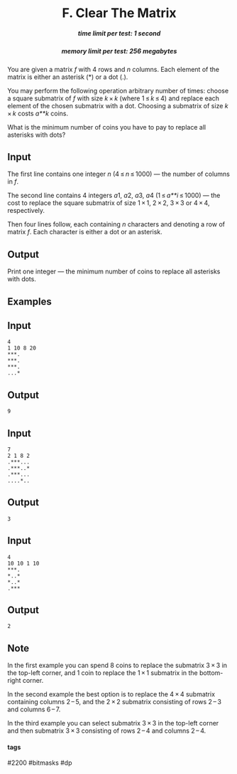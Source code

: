 <h1 style='text-align: center;'> F. Clear The Matrix</h1>

<h5 style='text-align: center;'>time limit per test: 1 second</h5>
<h5 style='text-align: center;'>memory limit per test: 256 megabytes</h5>

You are given a matrix *f* with 4 rows and *n* columns. Each element of the matrix is either an asterisk (*) or a dot (.).

You may perform the following operation arbitrary number of times: choose a square submatrix of *f* with size *k* × *k* (where 1 ≤ *k* ≤ 4) and replace each element of the chosen submatrix with a dot. Choosing a submatrix of size *k* × *k* costs *a**k* coins.

What is the minimum number of coins you have to pay to replace all asterisks with dots?

## Input

The first line contains one integer *n* (4 ≤ *n* ≤ 1000) — the number of columns in *f*.

The second line contains 4 integers *a*1, *a*2, *a*3, *a*4 (1 ≤ *a**i* ≤ 1000) — the cost to replace the square submatrix of size 1 × 1, 2 × 2, 3 × 3 or 4 × 4, respectively.

Then four lines follow, each containing *n* characters and denoting a row of matrix *f*. Each character is either a dot or an asterisk.

## Output

Print one integer — the minimum number of coins to replace all asterisks with dots.

## Examples

## Input


```
4  
1 10 8 20  
***.  
***.  
***.  
...*  

```
## Output


```
9  

```
## Input


```
7  
2 1 8 2  
.***...  
.***..*  
.***...  
....*..  

```
## Output


```
3  

```
## Input


```
4  
10 10 1 10  
***.  
*..*  
*..*  
.***  

```
## Output


```
2  

```
## Note

In the first example you can spend 8 coins to replace the submatrix 3 × 3 in the top-left corner, and 1 coin to replace the 1 × 1 submatrix in the bottom-right corner.

In the second example the best option is to replace the 4 × 4 submatrix containing columns 2 – 5, and the 2 × 2 submatrix consisting of rows 2 – 3 and columns 6 – 7.

In the third example you can select submatrix 3 × 3 in the top-left corner and then submatrix 3 × 3 consisting of rows 2 – 4 and columns 2 – 4.



#### tags 

#2200 #bitmasks #dp 